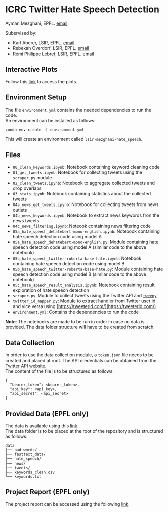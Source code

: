 # ICRC Twitter Hate Speech Detection

Ayman Mezghani, EPFL. [email](mailto:ayman.mezghani@epfl.ch)

Subervised by:
 - Karl Aberer, LSIR, EPFL. [email](mailto:karl.aberer@epfl.ch)
 - Rebekah Overdorf, LSIR, EPFL. [email](mailto:rebekah.overdorf@epfl.ch)
 - Rémi Philippe Lebret, LSIR, EPFL. [email](mailto:remi.lebret@epfl.ch)

## Interactive Plots
Follow this [link](https://ayman-mezghani.github.io/ICRC-Twitter-hate-speech/interactive/) to access the plots.

## Environment Setup
The file `environment.yml` contains the needed dependencies to run the code.<br>
An environment can be installed as follows:
```
conda env create -f environment.yml
```
This will create an environment called `lsir-mezghani-hate_speech`.

## Files
 - `00_clean_keywords.ipynb`: Notebook containing keyword cleaning code
 - `01_get_tweets.ipynb`: Notebook for collecting tweets using the `scraper.py` module
 - `02_clean_tweets.ipynb`: Notebook to aggregate collected tweets and drop overlaps
 - `03_stats.ipynb`: Notebook containing statistics about the collected tweets
 - `04a_news_get_tweets.ipynb`: Notebook for collecting tweets from news outlets
 - `04b_news_keywords.ipynb`: Notebook to extract news keywords fron the news tweets
 - `04c_news_filtering.ipynb`: Noteook containing news filtering code
 - `05a_hate_speech_dehatebert-mono-english.ipynb`: Notebook containing hate speech detection code using model A
 - `05a_hate_speech_dehatebert-mono-english.py`: Module containing hate speech detection code using model A (similar code to the above notebook)
 - `05b_hate_speech_twitter-roberta-base-hate.ipynb`: Notebook containing hate speech detection code using model B
 - `05b_hate_speech_twitter-roberta-base-hate.py`: Module containing hate speech detection code using model B (similar code to the above notebook)
 - `05c_hate_speech_result_analysis.ipynb`: Notebook containing result exploration of hate speech detection
 - `scraper.py`: Module to collect tweets using the Twitter API and [`tweepy`](https://www.tweepy.org/)
 - `twitter_id_mapper.py`: Module to extract handler from Twitter user id and vice versa using [https://tweeterid.com/](https://tweeterid.com/)
 - `environment.yml`: Contains the dependencies to run the code

**Note**: The notebooks are made to be run in order in case no data is provided. The data folder structure will have to be created from scratch.

## Data Collection
In order to use the data collection module, a `token.json` file needs to be created and placed at root. The API credentials can be obtained from the [Twitter API website](https://developer.twitter.com/en/docs/twitter-api).<br>
The content of the file is to be structured as follows:
```
{
  "bearer_token": <bearer_token>,
  "api_key": <api_key>,
  "api_secret": <api_secret>
}
```

## Provided Data (EPFL only)
The data is available using this [link](https://drive.google.com/drive/folders/1pP-ypxPv85wf9OOD8ajqkBntjo3PYylF?usp=sharing).<br>
The data folder is to be placed at the root of the repository and is structured as follows:
```
data
├── bad_words/
├── fasttext_data/
├── hate_speech/
├── news/
├── tweets/
├── keywords_clean.csv
└── keywords.txt
```

## Project Report (EPFL only)
The project report can be accessed using the following [link](https://drive.google.com/file/d/15ZU7RQ-qzLJlp0KjTYTyK5Bk7bX9tlmA/view?usp=sharing).
